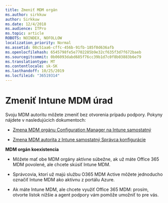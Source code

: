 ```yaml
---
title: Zmeniť MDM orgán
ms.author: sirkkuw
author: Sirkkuw
ms.date: 12/4/2018
ms.audience: ITPro
ms.topic: article
ROBOTS: NOINDEX, NOFOLLOW
localization_priority: Normal
ms.assetid: 08c51aa6-cffc-456b-91fb-185f0d636afb
ms.openlocfilehash: 6545798fe5e7702285b9e32cf635f3d7f672baeb
ms.sourcegitcommit: 0b06093dabd685f76cc39b1d7c0f8b03883b6e79
ms.translationtype: MT
ms.contentlocale: sk-SK
ms.lasthandoff: 10/25/2019
ms.locfileid: "36519314"
---
```

# <a name="change-intune-mdm-authority"></a>Zmeniť Intune MDM úrad

Svoju MDM autoritu môžete zmeniť bez otvorenia prípadu podpory. Pokyny nájdete v nasledujúcich dokumentoch:
  
- [Zmena MDM orgánu Configuration Manager na Intune samostatný](https://docs.microsoft.com/sccm/mdm/deploy-use/migrate-change-mdm-authority)
    
- [Zmena MDM autorita z Intune samostatný Správca konfigurácie](https://docs.microsoft.com/sccm/mdm/deploy-use/change-mdm-authority)
    
 **MDM orgán koexistencia**
  
- Môžete mať obe MDM orgány aktívne súbežne, ak už máte Office 365 MDM povolené, ale chcete skúsiť Intune MDM.
    
- Správcovia, ktorí už majú službu O365 MDM Active môžete jednoducho označiť Intune MDM ako aktívnu z portálu Azure.
    
- Ak máte Intune MDM, ale chcete využiť Office 365 MDM: prosím, otvorte lístok nižšie a agent podpory vám pomôže umožniť to pre vás.
    

